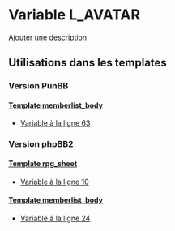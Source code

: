 # Variable L_AVATAR
[Ajouter une description](https://fa-tvars.appspot.com/var/L_AVATAR)

## Utilisations dans les templates

### Version PunBB

#### [Template memberlist_body](punbb/memberlist_body.md)
* [Variable &agrave; la ligne 63](../punbb/memberlist_body.tpl#L63)

### Version phpBB2

#### [Template rpg_sheet](subsilver/rpg_sheet.md)
* [Variable &agrave; la ligne 10](../subsilver/rpg_sheet.tpl#L10)

#### [Template memberlist_body](subsilver/memberlist_body.md)
* [Variable &agrave; la ligne 24](../subsilver/memberlist_body.tpl#L24)